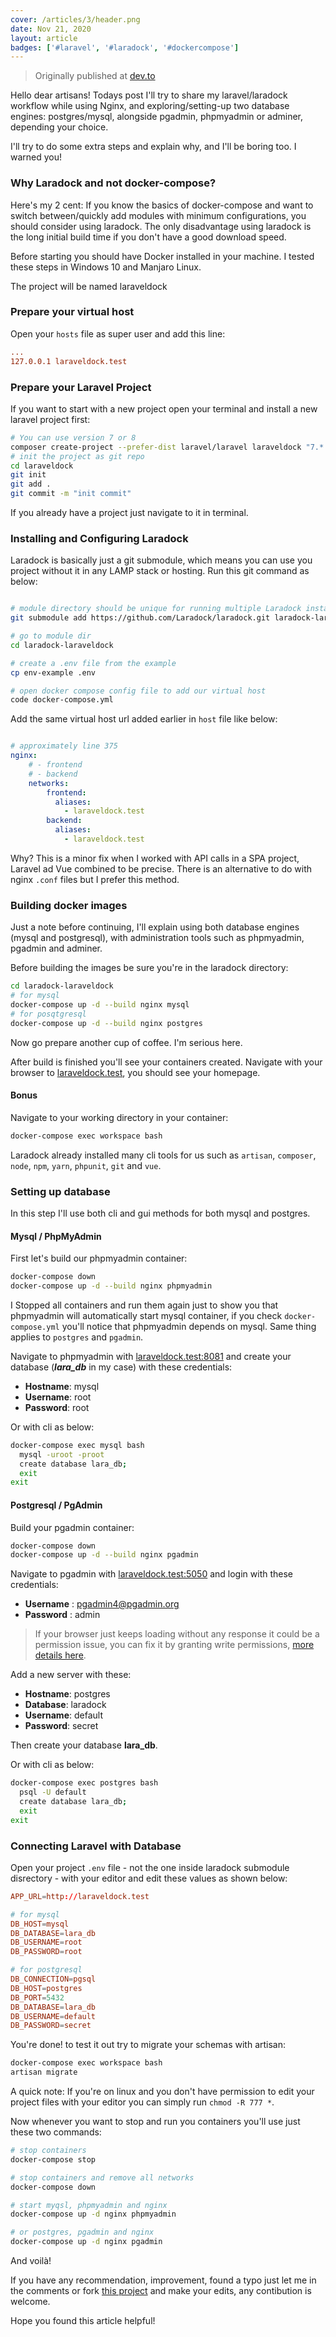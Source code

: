 ```yaml
---
cover: /articles/3/header.png
date: Nov 21, 2020
layout: article
badges: ['#laravel', '#laradock', '#dockercompose']
---
```


> Originally published at [dev.to](https://dev.to/moghwan/dockerize-your-laravel-project-with-laradock-2io1)

Hello dear artisans! Todays post I'll try to share my laravel/laradock workflow while using Nginx, and exploring/setting-up two database engines: postgres/mysql, alongside pgadmin, phpmyadmin or adminer, depending your choice.

I'll try to do some extra steps and explain why, and I'll be boring too. I warned you!

### Why Laradock and not docker-compose?

Here's my 2 cent: If you know the basics of docker-compose and want to switch between/quickly add modules with minimum configurations, you should consider using laradock. The only disadvantage using laradock is the long initial build time if you don't have a good download speed.

Before starting you should have Docker installed in your machine. I tested these steps in Windows 10 and Manjaro Linux.

The project will be named laraveldock

### Prepare your virtual host

Open your `hosts` file as super user and add this line:

``` conf [/etc/hosts or C:\Windows\System32\drivers\etc\hosts]
...
127.0.0.1 laraveldock.test
```

### Prepare your Laravel Project

If you want to start with a new project open your terminal and install a new laravel project first:

``` bash [~]
# You can use version 7 or 8
composer create-project --prefer-dist laravel/laravel laraveldock "7.*.*"
# init the project as git repo
cd laraveldock
git init
git add .
git commit -m "init commit"
```
If you already have a project just navigate to it in terminal.

### Installing and Configuring Laradock

Laradock is basically just a git submodule, which means you can use you project without it in any LAMP stack or hosting. Run this git command as below:

``` bash [~/laraveldock]

# module directory should be unique for running multiple Laradock instances
git submodule add https://github.com/Laradock/laradock.git laradock-laraveldock

# go to module dir
cd laradock-laraveldock

# create a .env file from the example
cp env-example .env

# open docker compose config file to add our virtual host
code docker-compose.yml
```

Add the same virtual host url added earlier in `host` file like below:
``` yml [~/laraveldock/laradock-laraveldock/docker-compose.yml]

# approximately line 375
nginx:
    # - frontend
    # - backend
    networks:
        frontend:
          aliases:
            - laraveldock.test
        backend:
          aliases:
            - laraveldock.test
```

Why? This is a minor fix when I worked with API calls in a SPA project, Laravel ad Vue combined to be precise. There is an alternative to do with nginx `.conf` files but I prefer this method.

### Building docker images

Just a note before continuing, I'll explain using both database engines (mysql and postgresql), with administration tools such as phpmyadmin, pgadmin and adminer.

Before building the images be sure you're in the laradock directory:

``` bash [~/laraveldock/laradock-laraveldock]
cd laradock-laraveldock
# for mysql
docker-compose up -d --build nginx mysql
# for posqtgresql
docker-compose up -d --build nginx postgres
```

Now go prepare another cup of coffee. I'm serious here.

After build is finished you'll see your containers created. Navigate with your browser to [laraveldock.test](laraveldock.test), you should see your homepage.

#### Bonus
Navigate to your working directory in your container:

``` bash
docker-compose exec workspace bash
```

Laradock already installed many cli tools for us such as `artisan`, `composer`, `node`, `npm`, `yarn`, `phpunit`, `git` and `vue`.

### Setting up database

In this step I'll use both cli and gui methods for both mysql and postgres.

#### Mysql / PhpMyAdmin

First let's build our phpmyadmin container:
``` bash
docker-compose down
docker-compose up -d --build nginx phpmyadmin
```

I Stopped all containers and run them again just to show you that phpmyadmin will automatically start mysql container, if you check `docker-compose.yml` you'll notice that phpmyadmin depends on mysql. Same thing applies to `postgres` and `pgadmin`.

Navigate to phpmyadmin with [laraveldock.test:8081](laraveldock.test:8081) and create your database (***lara_db*** in my case) with these credentials:
- **Hostname**: mysql
- **Username**: root
- **Password**: root

Or with cli as below:

```bash
docker-compose exec mysql bash
  mysql -uroot -proot
  create database lara_db;
  exit
exit
```

#### Postgresql / PgAdmin

Build your pgadmin container:
``` bash
docker-compose down
docker-compose up -d --build nginx pgadmin
```

Navigate to pgadmin with [laraveldock.test:5050](laraveldock.test:5050) and login with these credentials:
- **Username** : pgadmin4@pgadmin.org
- **Password** : admin

> If your browser just keeps loading without any response it could be a permission issue, you can fix it by granting write permissions, [more details here](https://github.com/laradock/laradock/issues/2552).

Add a new server with these:
- **Hostname**: postgres
- **Database**: laradock
- **Username**: default
- **Password**: secret

Then create your database **lara_db**.

Or with cli as below:

```bash
docker-compose exec postgres bash
  psql -U default
  create database lara_db;
  exit
exit
```

### Connecting Laravel with Database

Open your project `.env` file - not the one inside laradock submodule disrectory - with your editor and edit these values as shown below:

``` conf
APP_URL=http://laraveldock.test

# for mysql
DB_HOST=mysql
DB_DATABASE=lara_db
DB_USERNAME=root
DB_PASSWORD=root

# for postgresql
DB_CONNECTION=pgsql
DB_HOST=postgres
DB_PORT=5432
DB_DATABASE=lara_db
DB_USERNAME=default
DB_PASSWORD=secret
```

You're done! to test it out try to migrate your schemas with artisan:

``` bash
docker-compose exec workspace bash
artisan migrate
```

A quick note: If you're on linux and you don't have permission to edit your project files with your editor you can simply run `chmod -R 777 *`.

Now whenever you want to stop and run you containers you'll use just these two commands:

``` bash
# stop containers
docker-compose stop

# stop containers and remove all networks
docker-compose down

# start myqsl, phpmyadmin and nginx
docker-compose up -d nginx phpmyadmin

# or postgres, pgadmin and nginx
docker-compose up -d nginx pgadmin
```

And voilà!

If you have any recommendation, improvement, found a typo just let me in the comments or fork [this project](github.com/moghwan/dev.to) and make your edits, any contibution is welcome.

Hope you found this article helpful!
